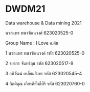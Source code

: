 # DWDM21
Data warehouse &amp; Data mining 2021

นวลแพร พนาวัฒนวงศ์ 623020525-0 

Group Name : I Love อ.ต้น

1 นวลแพร พนาวัฒนวงค์ รหัส 623020525-0

2 ชยากร จันทร์ลุน รหัส 623020517-9 

3 อภิวัฒน์ เหลี่ยมสิงขร รหัส 623020545-4

4 กิตติคุณ เกียรติศักดิ์ศิริ รหัส 623020760-0 
